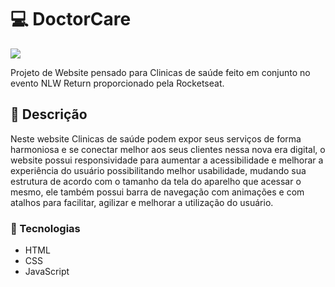 # 💻 DoctorCare

<img src="https://cdn.discordapp.com/attachments/965066624556232737/971537045778493460/Captura_de_tela_de_2022-05-04_19-21-05.png">

Projeto de Website pensado para Clinicas de saúde feito em conjunto no evento NLW Return proporcionado pela Rocketseat.

## 📄 Descrição

<p> Neste website Clinicas de saúde podem expor seus serviços de forma harmoniosa e se conectar melhor aos seus clientes nessa nova era digital,  o website possui responsividade para aumentar a acessibilidade e melhorar a experiência do usuário possibilitando melhor usabilidade, mudando sua estrutura de acordo com o tamanho da tela do aparelho que acessar o mesmo, ele também possui barra de navegação com animações e com atalhos para facilitar, agilizar e melhorar a utilização do usuário.</p>

### 🎯 Tecnologias

- HTML
- CSS
- JavaScript





